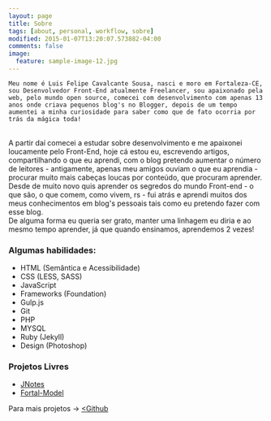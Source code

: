 ```yaml
---
layout: page
title: Sobre
tags: [about, personal, workflow, sobre]
modified: 2015-01-07T13:20:07.573882-04:00
comments: false
image:
  feature: sample-image-12.jpg
---
```


    Meu nome é Luis Felipe Cavalcante Sousa, nasci e moro em Fortaleza-CE, sou Desenvolvedor Front-End atualmente Freelancer, sou apaixonado pela web, pelo mundo open source, comecei com desenvolvimento com apenas 13 anos onde criava pequenos blog's no Blogger, depois de um tempo aumentei a minha curiosidade para saber como que de fato ocorria por trás da mágica toda!
<br />
A partir daí comecei a estudar sobre desenvolvimento e me apaixonei loucamente pelo Front-End, hoje cá estou eu, escrevendo artigos, compartilhando o que eu aprendi, com o blog pretendo aumentar o número de leitores - antigamente, apenas meu amigos ouviam o que eu aprendia - procurar muito mais cabeças loucas por conteúdo, que procuram aprender. 

<br />
Desde de muito novo quis aprender os segredos do mundo Front-end - o que são, o que comem, como vivem, rs - fui atrás e aprendi muitos dos meus conhecimentos em blog's pessoais tais como eu pretendo fazer com esse blog.
<br />
De alguma forma eu queria ser grato, manter uma linhagem eu diria e ao mesmo tempo aprender, já que quando ensinamos, aprendemos 2 vezes! 
<br />

### Algumas habilidades: 

* HTML (Semântica e Acessibilidade)
* CSS (LESS, SASS)
* JavaScript
* Frameworks (Foundation)
* Gulp.js
* Git
* PHP
* MYSQL
* Ruby (Jekyll)
* Design (Photoshop)

### Projetos Livres 

* [JNotes](https://github.com/felipesousa/jnotes) 
* [Fortal-Model](https://github.com/felipesousa/fortal-model)

Para mais projetos -> <a href='https://github.com/felipesousa/' ><Github</a>

